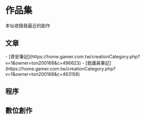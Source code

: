 <h1>作品集</h1>
本址收錄我最近的創作
<h2>文章</h2>
- [資安筆記](https://home.gamer.com.tw/creationCategory.php?v=1&owner=ton200168&c=496623)
- [救護員筆記](https://home.gamer.com.tw/creationCategory.php?v=1&owner=ton200168&c=463158)
<h2>程序</h2>

<h2>數位創作</h2>
